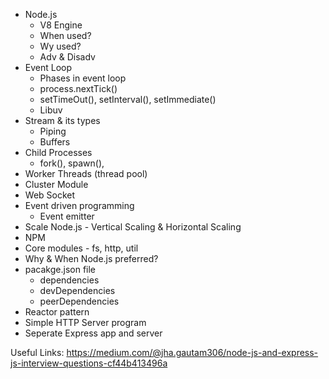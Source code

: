 - Node.js
  - V8 Engine
  - When used?
  - Wy used?
  - Adv & Disadv
- Event Loop
  - Phases in event loop
  - process.nextTick()
  - setTimeOut(), setInterval(), setImmediate()
  - Libuv
- Stream & its types
  - Piping
  - Buffers
- Child Processes
  - fork(), spawn(),
- Worker Threads (thread pool)
- Cluster Module
- Web Socket
- Event driven programming
  - Event emitter
- Scale Node.js - Vertical Scaling & Horizontal Scaling
- NPM
- Core modules - fs, http, util
- Why & When Node.js preferred?
- pacakge.json file
  - dependencies
  - devDependencies
  - peerDependencies
- Reactor pattern
- Simple HTTP Server program
- Seperate Express app and server

Useful Links:
https://medium.com/@jha.gautam306/node-js-and-express-js-interview-questions-cf44b413496a
